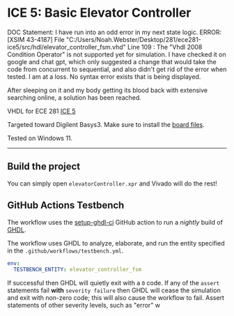 # ICE 5: Basic Elevator Controller
DOC Statement: I have run into an odd error in my next state logic. ERROR: [XSIM 43-4187] File "C:/Users/Noah.Webster/Desktop/281/ece281-ice5/src/hdl/elevator_controller_fsm.vhd" Line 109 : The "Vhdl 2008 Condition Operator" is not supported yet for simulation. I have checked it on google and chat gpt, which only suggested a change that would take the code from concurrent to sequential, and also didn't get rid of the error when tested. I am at a loss. No syntax error exists that is being displayed.

After sleeping on it and my body getting its blood back with extensive searching online, a solution has been reached.

VHDL for ECE 281 [ICE 5](https://usafa-ece.github.io/ece281-book/ICE/ICE5.html)

Targeted toward Digilent Basys3. Make sure to install the [board files](https://github.com/Xilinx/XilinxBoardStore/tree/2018.2/boards/Digilent/basys3).

Tested on Windows 11.

---

## Build the project

You can simply open `elevatorController.xpr` and Vivado will do the rest!

## GitHub Actions Testbench

The workflow uses the [setup-ghdl-ci](https://github.com/ghdl/setup-ghdl-ci) GitHub action
to run a *nightly* build of [GHDL](https://ghdl.github.io/ghdl/).

The workflow uses GHDL to analyze, elaborate, and run the entity specified in the `.github/workflows/testbench.yml`.

```yaml
env:
  TESTBENCH_ENTITY: elevator_controller_fsm
```

If successful then GHDL will quietly exit with a `0` code.
If any of the `assert` statements fail **with** `severity failure` then GHDL will cease the simulation and exit with non-zero code; this will also cause the workflow to fail.
Assert statements of other severity levels, such as "error" w